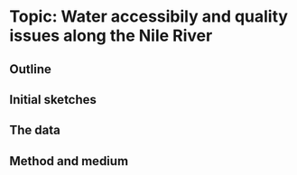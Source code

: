 # Topic: Water accessibily and quality issues along the Nile River
## Outline
## Initial sketches
## The data
## Method and medium
